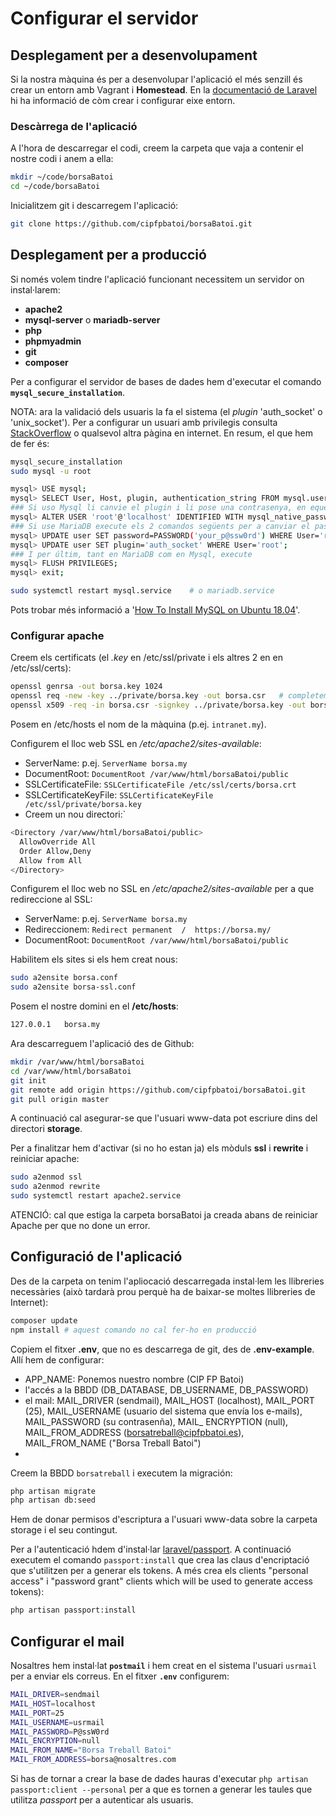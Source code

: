 # Configurar el servidor

## Desplegament per a desenvolupament
Si la nostra màquina és per a desenvolupar l'aplicació el més senzill és crear un entorn amb Vagrant i **Homestead**. En la [documentació de Laravel](https://laravel.com/docs/5.6/homestead) hi ha informació de còm crear i configurar eixe entorn.

### Descàrrega de l'aplicació
A l'hora de descarregar el codi, creem la carpeta que vaja a contenir el nostre codi i anem a ella:
```bash
mkdir ~/code/borsaBatoi
cd ~/code/borsaBatoi
```

Inicialitzem git i descarregem l'aplicació:
```bash
git clone https://github.com/cipfpbatoi/borsaBatoi.git
```

## Desplegament per a producció
Si només volem tindre l'aplicació funcionant necessitem un servidor on instal·larem:
* **apache2**
* **mysql-server** o **mariadb-server**
* **php**
* **phpmyadmin**
* **git**
* **composer**

Per a configurar el servidor de bases de dades hem d'executar el comando **`mysql_secure_installation`**. 

NOTA: ara la validació dels usuaris la fa el sistema (el _plugin_ 'auth_socket' o 'unix_socket'). Per a configurar un usuari amb privilegis consulta [StackOverflow](https://stackoverflow.com/questions/39281594/error-1698-28000-access-denied-for-user-rootlocalhost) o qualsevol altra pàgina en internet. En resum, el que hem de fer és:
```bash
mysql_secure_installation
sudo mysql -u root

mysql> USE mysql;
mysql> SELECT User, Host, plugin, authentication_string FROM mysql.user;
### Si uso Mysql li canvie el plugin i li pose una contrasenya, en equest exemple P@ssw0rd
mysql> ALTER USER 'root'@'localhost' IDENTIFIED WITH mysql_native_password BY 'P@ssw0rd';
### Si use MariaDB execute els 2 comandos següents per a canviar el password a l'usuari. Amb Mysql no cal
mysql> UPDATE user SET password=PASSWORD('your_p@ssw0rd') WHERE User='root';
mysql> UPDATE user SET plugin='auth_socket' WHERE User='root';
### I per últim, tant en MariaDB com en Mysql, execute
mysql> FLUSH PRIVILEGES;
mysql> exit;

sudo systemctl restart mysql.service    # o mariadb.service
```
Pots trobar més informació a '[How To Install MySQL on Ubuntu 18.04](https://www.digitalocean.com/community/tutorials/how-to-install-mysql-on-ubuntu-18-04#step-2-%E2%80%94-configuring-mysql)'.

### Configurar apache
Creem els certificats (el _.key_ en /etc/ssl/private i els altres 2 en en /etc/ssl/certs):
```bash
openssl genrsa -out borsa.key 1024
openssl req -new -key ../private/borsa.key -out borsa.csr   # completem la informació que ens demanen
openssl x509 -req -in borsa.csr -signkey ../private/borsa.key -out borsa.crt
```

Posem en /etc/hosts el nom de la màquina (p.ej. `intranet.my`).

Configurem el lloc web SSL en _/etc/apache2/sites-available_:
* ServerName: p.ej. `ServerName borsa.my`
* DocumentRoot: `DocumentRoot /var/www/html/borsaBatoi/public`
* SSLCertificateFile: `SSLCertificateFile /etc/ssl/certs/borsa.crt`
* SSLCertificateKeyFile: `SSLCertificateKeyFile /etc/ssl/private/borsa.key`
* Creem un nou directori:`
```bash
<Directory /var/www/html/borsaBatoi/public>
  AllowOverride All
  Order Allow,Deny
  Allow from All
</Directory>
```

Configurem el lloc web no SSL en _/etc/apache2/sites-available_ per a que redireccione al SSL:
* ServerName: p.ej. `ServerName borsa.my`
* Redireccionem: `Redirect permanent  /  https://borsa.my/`
* DocumentRoot: `DocumentRoot /var/www/html/borsaBatoi/public`

Habilitem els sites si els hem creat nous:
```bash
sudo a2ensite borsa.conf
sudo a2ensite borsa-ssl.conf
```

Posem el nostre domini en el **/etc/hosts**:
```bash
127.0.0.1   borsa.my
```

Ara descarreguem l'aplicació des de Github:
```bash
mkdir /var/www/html/borsaBatoi
cd /var/www/html/borsaBatoi
git init
git remote add origin https://github.com/cipfpbatoi/borsaBatoi.git
git pull origin master
```

A continuació cal asegurar-se que l'usuari www-data pot escriure dins del directori **storage**.

Per a finalitzar hem d'activar (si no ho estan ja) els mòduls **ssl** i **rewrite** i reiniciar apache:
```bash
sudo a2enmod ssl
sudo a2enmod rewrite
sudo systemctl restart apache2.service
```
ATENCIÓ: cal que estiga la carpeta borsaBatoi ja creada abans de reiniciar Apache per que no done un error.

## Configuració de l'aplicació
Des de la carpeta on tenim l'apliocació descarregada instal·lem les llibreries necessàries (això tardarà prou perquè ha de baixar-se moltes llibreries de Internet):
```bash
composer update
npm install # aquest comando no cal fer-ho en producció
```

Copiem el fitxer **.env**, que no es descarrega de git, des de **.env-example**. Allí hem de configurar:
- APP_NAME: Ponemos nuestro nombre (CIP FP Batoi)
- l'accés a la BBDD (DB_DATABASE, DB_USERNAME, DB_PASSWORD)
- el mail: MAIL_DRIVER (sendmail), MAIL_HOST (localhost), MAIL_PORT (25), MAIL_USERNAME (usuario del sistema que envía los e-mails), MAIL_PASSWORD (su contrasenña), MAIL_ ENCRYPTION (null), MAIL_FROM_ADDRESS (borsatreball@cipfpbatoi.es), MAIL_FROM_NAME ("Borsa Treball Batoi")
- 

Creem la BBDD `borsatreball` i executem la migración:
```bash
php artisan migrate
php artisan db:seed
```

Hem de donar permisos d'escriptura a l'usuari www-data sobre la carpeta storage i el seu contingut.

Per a l'autenticació hdem d'instal·lar [laravel/passport](https://laravel.com/docs/5.8/passport). A continuació executem el comando `passport:install` que crea las claus d'encriptació que s'utilitzen per a generar els tokens. A més crea els clients "personal access" i "password grant" clients which will be used to generate access tokens):
```bash
php artisan passport:install
```

## Configurar el mail
Nosaltres hem instal·lat **`postmail`** i hem creat en el sistema l'usuari `usrmail` per a enviar els correus. En el fitxer **`.env`** configurem:
```bash
MAIL_DRIVER=sendmail
MAIL_HOST=localhost
MAIL_PORT=25
MAIL_USERNAME=usrmail
MAIL_PASSWORD=P@ssW0rd
MAIL_ENCRYPTION=null
MAIL_FROM_NAME="Borsa Treball Batoi"
MAIL_FROM_ADDRESS=borsa@nosaltres.com
```

Si has de tornar a crear la base de dades hauras d'executar `php artisan passport:client --personal` per a que es tornen a generar les taules que utilitza _passport_ per a autenticar als usuaris.

